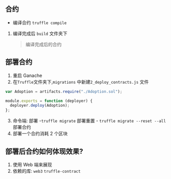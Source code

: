 ## 合约

- 编译合约 `truffle compile`

1. 编译完成后 `build` 文件夹下
   > 编译完成后的合约

## 部署合约

1. 重启 Ganache
2. 在`Truffle`文件夹下,`migrations` 中新建`2_deploy_contracts.js` 文件

```js
var Adoption = artifacts.require("./Adoption.sol");

module.exports = function (deployer) {
  deployer.deploy(Adoption);
};
```

3. 命令端: 部署 -`truffle migrate` 部署重置 - `truffle migrate --reset --all` 部署合约
4. 部署一个合约消耗 2 个区块

## 部署后合约如何体现效果?

1. 使用 Web 端来展现
2. 依赖的库: `web3` `truffle-contract`
